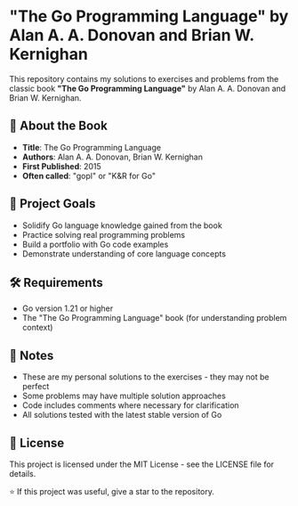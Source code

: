 # "The Go Programming Language" by Alan A. A. Donovan and Brian W. Kernighan

This repository contains my solutions to exercises and problems from the classic book **"The Go Programming Language"** by Alan A. A. Donovan and Brian W. Kernighan.

## 📖 About the Book

- **Title**: The Go Programming Language
- **Authors**: Alan A. A. Donovan, Brian W. Kernighan
- **First Published**: 2015
- **Often called**: "gopl" or "K&R for Go"

## 🎯 Project Goals

- Solidify Go language knowledge gained from the book
- Practice solving real programming problems
- Build a portfolio with Go code examples
- Demonstrate understanding of core language concepts

## 🛠 Requirements
- Go version 1.21 or higher
- The "The Go Programming Language" book (for understanding problem context)

## 📝 Notes
- These are my personal solutions to the exercises - they may not be perfect
- Some problems may have multiple solution approaches
- Code includes comments where necessary for clarification
- All solutions tested with the latest stable version of Go

## 📄 License
This project is licensed under the MIT License - see the LICENSE file for details.

⭐ If this project was useful, give a star to the repository.